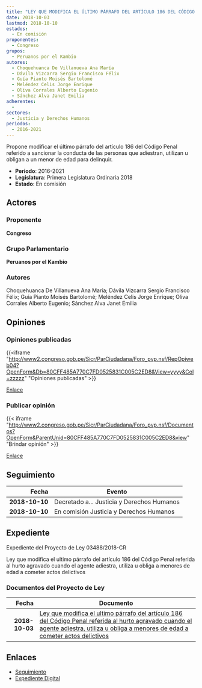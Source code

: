 ```yaml
---
title: "LEY QUE MODIFICA EL ÚLTIMO PÁRRAFO DEL ARTÍCULO 186 DEL CÓDIGO PENAL REFERIDA AL HURTO AGRAVADO CUANDO EL AGENTE ADIESTRA, UTILIZA U OBLIGA A MENORES DE EDAD A COMETER ACTOS DELICTIVOS"
date: 2018-10-03
lastmod: 2018-10-10
estados: 
  - En comisión
proponentes: 
  - Congreso
grupos: 
  - Peruanos por el Kambio
autores: 
  - Choquehuanca De Villanueva Ana María
  - Dávila Vizcarra Sergio Francisco Félix
  - Guía Pianto Moisés Bartolomé
  - Meléndez Celis Jorge Enrique
  - Oliva Corrales Alberto Eugenio
  - Sánchez Alva Janet Emilia
adherentes: 
  - 
sectores: 
  - Justicia y Derechos Humanos
periodos: 
  - 2016-2021
---
```


Propone modificar el último párrafo del artículo 186 del Código Penal referido a sancionar la conducta de las personas que adiestran, utilizan u obligan a un menor de edad para delinquir.

- **Periodo**: 2016-2021
- **Legislatura**: Primera Legislatura Ordinaria 2018
- **Estado**: En comisión

## Actores

### Proponente

**Congreso**

### Grupo Parlamentario

**Peruanos por el Kambio**

### Autores

Choquehuanca De Villanueva Ana María; Dávila Vizcarra Sergio Francisco Félix; Guía Pianto Moisés Bartolomé; Meléndez Celis Jorge Enrique; Oliva Corrales Alberto Eugenio; Sánchez Alva Janet Emilia


## Opiniones

### Opiniones publicadas

{{<iframe "http://www2.congreso.gob.pe/Sicr/ParCiudadana/Foro_pvp.nsf/RepOpiweb04?OpenForm&Db=80CFF485A770C7FD0525831C005C2ED8&View=yyyy&Col=zzzzz" "Opiniones publicadas" >}}

[Enlace](http://www2.congreso.gob.pe/Sicr/ParCiudadana/Foro_pvp.nsf/RepOpiweb04?OpenForm&Db=80CFF485A770C7FD0525831C005C2ED8&View=yyyy&Col=zzzzz)
### Publicar opinión

{{< iframe "http://www2.congreso.gob.pe/Sicr/ParCiudadana/Foro_pvp.nsf/Documentos?OpenForm&ParentUnid=80CFF485A770C7FD0525831C005C2ED8&view" "Brindar opinión" >}}

[Enlace](http://www2.congreso.gob.pe/Sicr/ParCiudadana/Foro_pvp.nsf/Documentos?OpenForm&ParentUnid=80CFF485A770C7FD0525831C005C2ED8&view)

## Seguimiento

| Fecha | Evento |
|------:|--------|
| **2018-10-10** | Decretado a... Justicia y Derechos Humanos|
| **2018-10-10** | En comisión Justicia y Derechos Humanos|


## Expediente

Expediente del Proyecto de Ley 03488/2018-CR

Ley que modifica el ultimo párrafo del artículo 186 del Código Penal referida al hurto agravado cuando el agente adiestra, utiliza u obliga a menores de edad a cometer actos delictivos


### Documentos del Proyecto de Ley

| Fecha | Documento |
|------:|--------|
| **2018-10-03** | [Ley que modifica el ultimo párrafo del artículo 186 del Código Penal referida al hurto agravado cuando el agente adiestra, utiliza u obliga a menores de edad a cometer actos delictivos](http://www.leyes.congreso.gob.pe/Documentos/2016_2021/Proyectos_de_Ley_y_de_Resoluciones_Legislativas/PL0348820181003..pdf) |

## Enlaces 

- [Seguimiento](http://www2.congreso.gob.pe/Sicr/TraDocEstProc/CLProLey2016.nsf/f7fff46988ca05b1052578e100829cc7/356626cdc776cec70525831c006004af?OpenDocument)
- [Expediente Digital](http://www2.congreso.gob.pe/Sicr/TraDocEstProc/CLProLey2016.nsf/f7fff46988ca05b1052578e100829cc7/356626cdc776cec70525831c006004af?OpenDocument&Click=05257FB7005EB655.eb71d0cf91d8294e05256cdf006b5706/$Body/0.1C6C)
